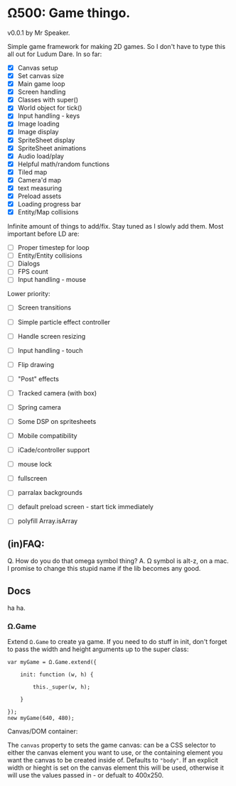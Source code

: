 # Ω500: Game thingo.

v0.0.1 by Mr Speaker.

Simple game framework for making 2D games. So I don't have to type this all out for Ludum Dare. In so far:

- [X] Canvas setup
- [X] Set canvas size
- [X] Main game loop
- [X] Screen handling
- [X] Classes with super()
- [X] World object for tick()
- [X] Input handling - keys
- [X] Image loading
- [X] Image display
- [X] SpriteSheet display
- [X] SpriteSheet animations
- [X] Audio load/play
- [X] Helpful math/random functions
- [X] Tiled map
- [X] Camera'd map
- [X] text measuring
- [X] Preload assets
- [X] Loading progress bar
- [X] Entity/Map collisions

Infinite amount of things to add/fix. Stay tuned as I slowly add them. Most important before LD are:

- [ ] Proper timestep for loop
- [ ] Entity/Entity collisions
- [ ] Dialogs
- [ ] FPS count
- [ ] Input handling - mouse

Lower priority:

- [ ] Screen transitions
- [ ] Simple particle effect controller
- [ ] Handle screen resizing
- [ ] Input handling - touch
- [ ] Flip drawing
- [ ] "Post" effects
- [ ] Tracked camera (with box)
- [ ] Spring camera
- [ ] Some DSP on spritesheets
- [ ] Mobile compatibility
- [ ] iCade/controller support
- [ ] mouse lock
- [ ] fullscreen
- [ ] parralax backgrounds
- [ ] default preload screen - start tick immediately
- [ ] polyfill Array.isArray


## (in)FAQ:

Q. How do you do that omega symbol thing?
A. Ω symbol is alt-z, on a mac. I promise to change this stupid name if the lib becomes any good.


## Docs

ha ha.

### Ω.Game

Extend `Ω.Game` to create ya game. If you need to do stuff in init, don't forget to pass the width and height arguments up to the super class:

    var myGame = Ω.Game.extend({

    	init: function (w, h) {

    		this._super(w, h);

    	}

    });
    new myGame(640, 480);

Canvas/DOM container:

The `canvas` property to sets the game canvas: can be a CSS selector to either the canvas element you want to use, or the containing element you want the canvas to be created inside of. Defaults to `"body"`. If an explicit width or hieght is set on the canvas element this will be used, otherwise it will use the values passed in - or defualt to 400x250.


